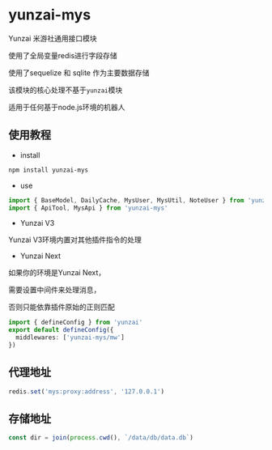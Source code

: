 # yunzai-mys

Yunzai 米游社通用接口模块

使用了全局变量redis进行字段存储

使用了sequelize 和 sqlite 作为主要数据存储

该模块的核心处理不基于`yunzai`模块

适用于任何基于node.js环境的机器人

## 使用教程

- install

```sh
npm install yunzai-mys
```

- use

```ts
import { BaseModel, DailyCache, MysUser, MysUtil, NoteUser } from 'yunzai-mys'
import { ApiTool, MysApi } from 'yunzai-mys'
```

- Yunzai V3

Yunzai V3环境内置对其他插件指令的处理

- Yunzai Next

如果你的环境是Yunzai Next，

需要设置中间件来处理消息，

否则只能依靠插件原始的正则匹配

```ts
import { defineConfig } from 'yunzai'
export default defineConfig({
  middlewares: ['yunzai-mys/mw']
})
```

## 代理地址

```ts
redis.set('mys:proxy:address', '127.0.0.1')
```

## 存储地址

```ts
const dir = join(process.cwd(), `/data/db/data.db`)
```
